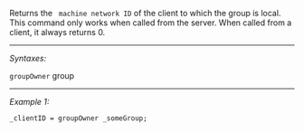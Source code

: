 Returns the ` machine network ID` of the client to which the group is local. This command only works when called from the server. When called from a client, it always returns 0.


---
*Syntaxes:*

`groupOwner` group

---
*Example 1:*

```sqf
_clientID = groupOwner _someGroup;
```
